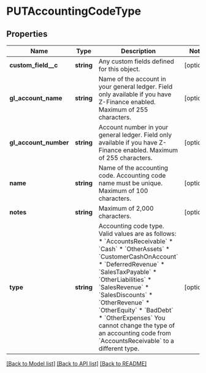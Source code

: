 # PUTAccountingCodeType

## Properties
Name | Type | Description | Notes
------------ | ------------- | ------------- | -------------
**custom_field__c** | **string** | Any custom fields defined for this object. | [optional] 
**gl_account_name** | **string** | Name of the account in your general ledger.  Field only available if you have Z-Finance enabled. Maximum of 255 characters. | [optional] 
**gl_account_number** | **string** | Account number in your general ledger.  Field only available if you have Z-Finance enabled. Maximum of 255 characters. | [optional] 
**name** | **string** | Name of the accounting code.  Accounting code name must be unique. Maximum of 100 characters. | [optional] 
**notes** | **string** | Maximum of 2,000 characters. | [optional] 
**type** | **string** | Accounting code type.   Valid values are as follows: * &#x60;AccountsReceivable&#x60; * &#x60;Cash&#x60; * &#x60;OtherAssets&#x60; * &#x60;CustomerCashOnAccount&#x60; * &#x60;DeferredRevenue&#x60; * &#x60;SalesTaxPayable&#x60; * &#x60;OtherLiabilities&#x60; * &#x60;SalesRevenue&#x60; * &#x60;SalesDiscounts&#x60; * &#x60;OtherRevenue&#x60; * &#x60;OtherEquity&#x60; * &#x60;BadDebt&#x60; * &#x60;OtherExpenses&#x60;            You cannot change the type of an accounting code from &#x60;AccountsReceivable&#x60; to a different type. | [optional] 

[[Back to Model list]](../README.md#documentation-for-models) [[Back to API list]](../README.md#documentation-for-api-endpoints) [[Back to README]](../README.md)


